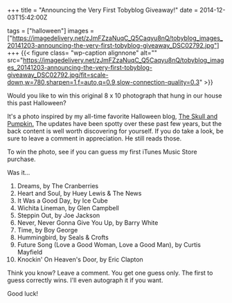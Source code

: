 +++
title = "Announcing the Very First Tobyblog Giveaway!"
date = 2014-12-03T15:42:00Z

tags = ["halloween"]
images = ["https://imagedelivery.net/zJmFZzaNuqC_Q5Caqyu8nQ/tobyblog_images_20141203-announcing-the-very-first-tobyblog-giveaway_DSC02792.jpg"]
+++
{{< figure class= "wp-caption alignnone" alt="" src="https://imagedelivery.net/zJmFZzaNuqC_Q5Caqyu8nQ/tobyblog_images_20141203-announcing-the-very-first-tobyblog-giveaway_DSC02792.jpg/fit=scale-down,w=780,sharpen=1,f=auto,q=0.9,slow-connection-quality=0.3" >}}

Would you like to win this original 8 x 10 photograph that hung in our house this past Halloween? 

<!--more-->

It's a photo inspired by my all-time favorite Halloween blog, [The Skull and Pumpkin.](http://theskullpumpkin.blogspot.com/) The updates have been spotty over these past few years, but the back content is well worth discovering for yourself. If you do take a look, be sure to leave a comment in appreciation. He still reads those.

To win the photo, see if you can guess my first iTunes Music Store purchase.

Was it…

1. Dreams, by The Cranberries
2. Heart and Soul, by Huey Lewis & The News
3. It Was a Good Day, by Ice Cube
4. Wichita Lineman, by Glen Campbell
5. Steppin Out, by Joe Jackson
6. Never, Never Gonna Give You Up, by Barry White
7. Time, by Boy George
8. Hummingbird, by Seals & Crofts
9. Future Song (Love a Good Woman, Love a Good Man), by Curtis Mayfield
10. Knockin' On Heaven's Door, by Eric Clapton

Think you know? Leave a comment. You get one guess only. The first to guess correctly wins. I'll even autograph it if you want. 

Good luck!

